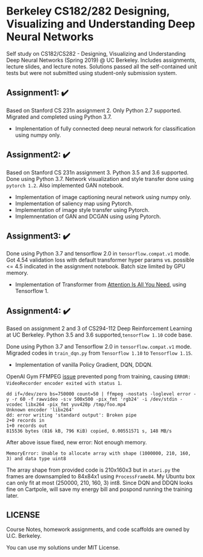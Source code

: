 # Berkeley CS182/282 Designing, Visualizing and Understanding Deep Neural Networks
Self study on CS182/CS282 - Designing, Visualizing and Understanding Deep Neural Networks (Spring 2019) @ UC Berkeley. Includes assignments, lecture slides, and lecture notes. Solutions passed all the self-contained unit tests but were not submitted using student-only submission system.

## Assignment1: :heavy_check_mark:
Based on Stanford CS 231n assignment 2. Only Python 2.7 supported. Migrated and completed using Python 3.7.

- Implenentation of fully connected deep neural network for classification using numpy only.

## Assignment2: :heavy_check_mark:
Based on Stanford CS 231n assignment 3. Python 3.5 and 3.6 supported. Done using Python 3.7. Network visualization and style transfer done using `pytorch 1.2`. Also implemented GAN notebook.

- Implementation of image captioning neural network using numpy only.
- Implementation of saliency map using Pytorch.
- Implementation of image style transfer using Pytorch.
- Implemnentation of GAN and DCGAN using using Pytorch.

## Assignment3: :heavy_check_mark:
Done using Python 3.7 and tensorflow 2.0 in `tensorflow.compat.v1` mode. Got 4.54 validation loss with default transformer hyper params vs. possible <= 4.5 indicated in the assignment notebook. Batch size limited by GPU memory.

- Implementation of Transformer from [Attention Is All You Need](https://arxiv.org/abs/1706.03762), using Tensorflow 1.

## Assignment4: :heavy_check_mark:
Based on assignment 2 and 3  of CS294-112 Deep Reinforcement Learning at UC Berkeley. Python 3.5 and 3.6 supported,`tensorflow 1.10` code base. 

Done using Python 3.7 and Tensorflow 2.0 in `tensorflow.compat.v1` mode. Migraded codes in `train_dqn.py` from `Tensorflow 1.10` to `Tensorflow 1.15`. 

- Implementation of vanilla Policy Gradient, DQN, DDQN.


OpenAI Gym FFMPEG [issue](https://github.com/openai/gym/issues/35) prevented pong from training, causing ```ERROR: VideoRecorder encoder exited with status 1```.

```
dd if=/dev/zero bs=750000 count=50 | ffmpeg -nostats -loglevel error -y -r 60 -f rawvideo -s:v 500x500 -pix_fmt 'rgb24' -i /dev/stdin -vcodec libx264 -pix_fmt yuv420p /tmp/foo.mp4
Unknown encoder 'libx264'
dd: error writing 'standard output': Broken pipe
2+0 records in
1+0 records out
815536 bytes (816 kB, 796 KiB) copied, 0.00551571 s, 148 MB/s 
```
After above issue fixed, new error: Not enough memory.
```
MemoryError: Unable to allocate array with shape (1000000, 210, 160, 3) and data type uint8
```
The array shape from provided code is 210x160x3 but in `atari.py` the frames are downsampled to 84x84x1 using `ProcessFrame84`. My Ubuntu box can only fit at most (250000, 210, 160, 3) int8. Since DQN and DDQN looks fine on Cartpole, will save my energy bill and pospond running the training later.

## LICENSE
Course Notes, homework assignments, and code scaffolds are owned by U.C. Berkeley.

You can use my solutions under MIT License.
